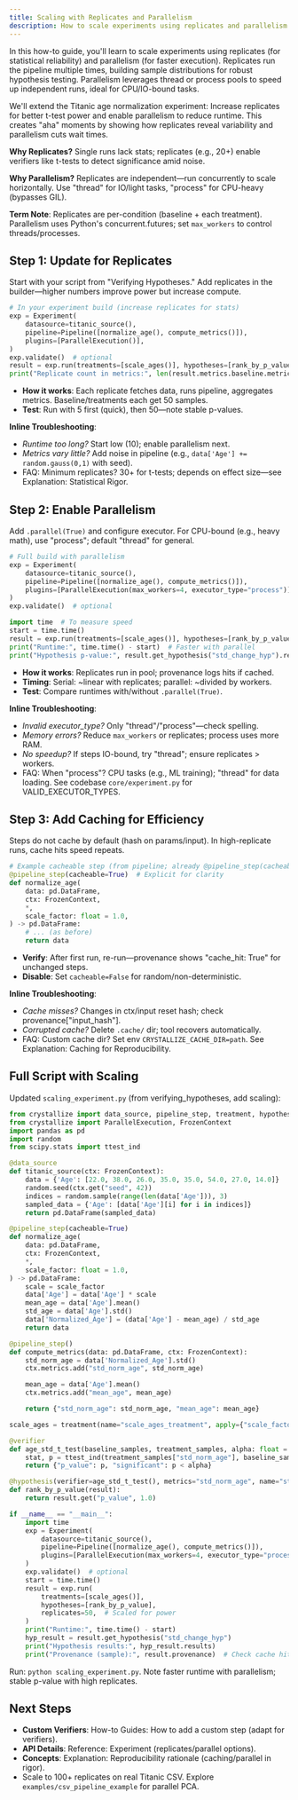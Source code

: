 ```yaml
---
title: Scaling with Replicates and Parallelism
description: How to scale experiments using replicates and parallelism.
---
```


In this how-to guide, you'll learn to scale experiments using replicates (for statistical reliability) and parallelism (for faster execution). Replicates run the pipeline multiple times, building sample distributions for robust hypothesis testing. Parallelism leverages thread or process pools to speed up independent runs, ideal for CPU/IO-bound tasks.

We'll extend the Titanic age normalization experiment: Increase replicates for better t-test power and enable parallelism to reduce runtime. This creates "aha" moments by showing how replicates reveal variability and parallelism cuts wait times.

**Why Replicates?** Single runs lack stats; replicates (e.g., 20+) enable verifiers like t-tests to detect significance amid noise.

**Why Parallelism?** Replicates are independent—run concurrently to scale horizontally. Use "thread" for IO/light tasks, "process" for CPU-heavy (bypasses GIL).

**Term Note**: Replicates are per-condition (baseline + each treatment). Parallelism uses Python's concurrent.futures; set `max_workers` to control threads/processes.

## Step 1: Update for Replicates

Start with your script from "Verifying Hypotheses." Add replicates in the builder—higher numbers improve power but increase compute.

```python
# In your experiment build (increase replicates for stats)
exp = Experiment(
    datasource=titanic_source(),
    pipeline=Pipeline([normalize_age(), compute_metrics()]),
    plugins=[ParallelExecution()],
)
exp.validate()  # optional
result = exp.run(treatments=[scale_ages()], hypotheses=[rank_by_p_value], replicates=50)
print("Replicate count in metrics:", len(result.metrics.baseline.metrics["std_norm_age"]))  # 50
```

- **How it works**: Each replicate fetches data, runs pipeline, aggregates metrics. Baseline/treatments each get 50 samples.
- **Test**: Run with 5 first (quick), then 50—note stable p-values.

**Inline Troubleshooting**:

- _Runtime too long?_ Start low (10); enable parallelism next.
- _Metrics vary little?_ Add noise in pipeline (e.g., `data['Age'] += random.gauss(0,1)` with seed).
- FAQ: Minimum replicates? 30+ for t-tests; depends on effect size—see Explanation: Statistical Rigor.

## Step 2: Enable Parallelism

Add `.parallel(True)` and configure executor. For CPU-bound (e.g., heavy math), use "process"; default "thread" for general.

```python
# Full build with parallelism
exp = Experiment(
    datasource=titanic_source(),
    pipeline=Pipeline([normalize_age(), compute_metrics()]),
    plugins=[ParallelExecution(max_workers=4, executor_type="process")],
)
exp.validate()  # optional

import time  # To measure speed
start = time.time()
result = exp.run(treatments=[scale_ages()], hypotheses=[rank_by_p_value], replicates=50)
print("Runtime:", time.time() - start)  # Faster with parallel
print("Hypothesis p-value:", result.get_hypothesis("std_change_hyp").results["scale_ages_treatment"]["p_value"])
```

- **How it works**: Replicates run in pool; provenance logs hits if cached.
- **Timing**: Serial: ~linear with replicates; parallel: ~divided by workers.
- **Test**: Compare runtimes with/without `.parallel(True)`.

**Inline Troubleshooting**:

- _Invalid executor_type?_ Only "thread"/"process"—check spelling.
- _Memory errors?_ Reduce `max_workers` or replicates; process uses more RAM.
- _No speedup?_ If steps IO-bound, try "thread"; ensure replicates > workers.
- FAQ: When "process"? CPU tasks (e.g., ML training); "thread" for data loading. See codebase `core/experiment.py` for VALID_EXECUTOR_TYPES.

## Step 3: Add Caching for Efficiency

Steps do not cache by default (hash on params/input). In high-replicate runs, cache hits speed repeats.

```python
# Example cacheable step (from pipeline; already @pipeline_step(cacheable=True))
@pipeline_step(cacheable=True)  # Explicit for clarity
def normalize_age(
    data: pd.DataFrame,
    ctx: FrozenContext,
    *,
    scale_factor: float = 1.0,
) -> pd.DataFrame:
    # ... (as before)
    return data
```

- **Verify**: After first run, re-run—provenance shows "cache_hit: True" for unchanged steps.
- **Disable**: Set `cacheable=False` for random/non-deterministic.

**Inline Troubleshooting**:

- _Cache misses?_ Changes in ctx/input reset hash; check provenance["input_hash"].
- _Corrupted cache?_ Delete `.cache/` dir; tool recovers automatically.
- FAQ: Custom cache dir? Set env `CRYSTALLIZE_CACHE_DIR=path`. See Explanation: Caching for Reproducibility.

## Full Script with Scaling

Updated `scaling_experiment.py` (from verifying_hypotheses, add scaling):

```python
from crystallize import data_source, pipeline_step, treatment, hypothesis, verifier
from crystallize import ParallelExecution, FrozenContext
import pandas as pd
import random
from scipy.stats import ttest_ind

@data_source
def titanic_source(ctx: FrozenContext):
    data = {'Age': [22.0, 38.0, 26.0, 35.0, 35.0, 54.0, 27.0, 14.0]}
    random.seed(ctx.get("seed", 42))
    indices = random.sample(range(len(data['Age'])), 3)
    sampled_data = {'Age': [data['Age'][i] for i in indices]}
    return pd.DataFrame(sampled_data)

@pipeline_step(cacheable=True)
def normalize_age(
    data: pd.DataFrame,
    ctx: FrozenContext,
    *,
    scale_factor: float = 1.0,
) -> pd.DataFrame:
    scale = scale_factor
    data['Age'] = data['Age'] * scale
    mean_age = data['Age'].mean()
    std_age = data['Age'].std()
    data['Normalized_Age'] = (data['Age'] - mean_age) / std_age
    return data

@pipeline_step()
def compute_metrics(data: pd.DataFrame, ctx: FrozenContext):
    std_norm_age = data['Normalized_Age'].std()
    ctx.metrics.add("std_norm_age", std_norm_age)

    mean_age = data['Age'].mean()
    ctx.metrics.add("mean_age", mean_age)

    return {"std_norm_age": std_norm_age, "mean_age": mean_age}

scale_ages = treatment(name="scale_ages_treatment", apply={"scale_factor": 1.5})

@verifier
def age_std_t_test(baseline_samples, treatment_samples, alpha: float = 0.05):
    stat, p = ttest_ind(treatment_samples["std_norm_age"], baseline_samples["std_norm_age"], equal_var=False)
    return {"p_value": p, "significant": p < alpha}

@hypothesis(verifier=age_std_t_test(), metrics="std_norm_age", name="std_change_hyp")
def rank_by_p_value(result):
    return result.get("p_value", 1.0)

if __name__ == "__main__":
    import time
    exp = Experiment(
        datasource=titanic_source(),
        pipeline=Pipeline([normalize_age(), compute_metrics()]),
        plugins=[ParallelExecution(max_workers=4, executor_type="process")],
    )
    exp.validate()  # optional
    start = time.time()
    result = exp.run(
        treatments=[scale_ages()],
        hypotheses=[rank_by_p_value],
        replicates=50,  # Scaled for power
    )
    print("Runtime:", time.time() - start)
    hyp_result = result.get_hypothesis("std_change_hyp")
    print("Hypothesis results:", hyp_result.results)
    print("Provenance (sample):", result.provenance)  # Check cache hits
```

Run: `python scaling_experiment.py`. Note faster runtime with parallelism; stable p-value with high replicates.

## Next Steps

- **Custom Verifiers**: How-to Guides: How to add a custom step (adapt for verifiers).
- **API Details**: Reference: Experiment (replicates/parallel options).
- **Concepts**: Explanation: Reproducibility rationale (caching/parallel in rigor).
- Scale to 100+ replicates on real Titanic CSV. Explore `examples/csv_pipeline_example` for parallel PCA.
